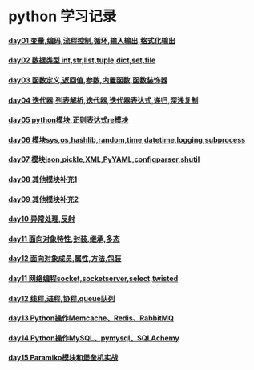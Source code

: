 # python 学习记录
#### [day01 变量,编码,流程控制,循环,输入输出,格式化输出](https://github.com/xiaozhiqi2000/learn_python/tree/master/day01)
#### [day02 数据类型 int,str,list,tuple,dict,set,file](https://github.com/xiaozhiqi2000/learn_python/tree/master/day02)
#### [day03 函数定义,返回值,参数,内置函数,函数装饰器](https://github.com/xiaozhiqi2000/learn_python/tree/master/day03)
#### [day04 迭代器,列表解析,迭代器,迭代器表达式,递归,深浅复制](https://github.com/xiaozhiqi2000/learn_python/tree/master/day04)
#### [day05 python模块,正则表达式re模块](https://github.com/xiaozhiqi2000/learn_python/tree/master/day05)
#### [day06 模块sys,os,hashlib,random,time,datetime,logging,subprocess](https://github.com/xiaozhiqi2000/learn_python/tree/master/day06)
#### [day07 模块json,pickle,XML,PyYAML,configparser,shutil](https://github.com/xiaozhiqi2000/learn_python/tree/master/day07)
#### [day08 其他模块补充1](https://github.com/xiaozhiqi2000/learn_python/tree/master/day08)
#### [day09 其他模块补充2](https://github.com/xiaozhiqi2000/learn_python/tree/master/day09)
#### [day10 异常处理,反射](https://github.com/xiaozhiqi2000/learn_python/tree/master/day10)
#### [day11 面向对象特性,封装,继承,多态](https://github.com/xiaozhiqi2000/learn_python/tree/master/day11)
#### [day12 面向对象成员,属性,方法,包装](https://github.com/xiaozhiqi2000/learn_python/tree/master/day12)
#### [day11 网络编程socket,socketserver,select,twisted](https://github.com/xiaozhiqi2000/learn_python/tree/master/day11)
#### [day12 线程,进程,协程,queue队列](https://github.com/xiaozhiqi2000/learn_python/tree/master/day12)
#### [day13 Python操作Memcache、Redis、RabbitMQ](https://github.com/xiaozhiqi2000/learn_python/tree/master/day13)
#### [day14 Python操作MySQL、pymysql、SQLAchemy](https://github.com/xiaozhiqi2000/learn_python/tree/master/day14)
#### [day15 Paramiko模块和堡垒机实战](https://github.com/xiaozhiqi2000/learn_python/tree/master/day15)
